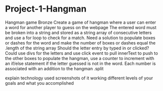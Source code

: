 # Project-1-Hangman
Hangman game
Bronze
Create a game of hangman where a user can enter a word for another player to guess on the webpage
The entered word must be broken into a string and stored as a string array of consecutive letters and use a for loop to check for a match.
Need a solution to populate boxes or dashes for the word and make the number of boxes or dashes equal the .length of the string array
Should the letter entry by typed in or clicked?  Could use divs for the letters and use click event to pull innerText to push to the other boxes
to populate the hangman, use a counter to increment with an if/else statement if the letter guessed is not in the word.  Each number is associated with an addition to the hangman
.split

explain technology used
screenshots of it working
different levels of your goals and what you accomplished
